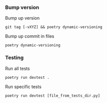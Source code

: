 ### Bump version

Bump up version
```
git tag [-vXYZ] && poetry dynamic-versioning
```

Bump up commit in files
```
poetry dynamic-versioning
```


### Testing 

Run all tests
```
poetry run devtest .
```

Run specific tests
```
poetry run devtest [file_from_tests_dir.py]
```